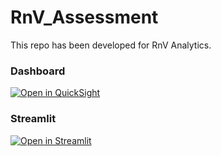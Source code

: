 # RnV_Assessment

This repo has been developed for RnV Analytics.

### Dashboard
[![Open in QuickSight](https://cruzstreet.com/wp-content/uploads/2020/05/quicksight_logo_0.png)](https://eu-central-1.quicksight.aws.amazon.com/sn/accounts/282769468947/dashboards/30ae6ddf-a4a3-4910-97d9-bce8c33e50ee?directory_alias=ugurcank)

### Streamlit
[![Open in Streamlit](https://static.streamlit.io/badges/streamlit_badge_black_white.svg)](https://exedeus21-rnv-assessment-prediction-x520z6.streamlitapp.com/)
